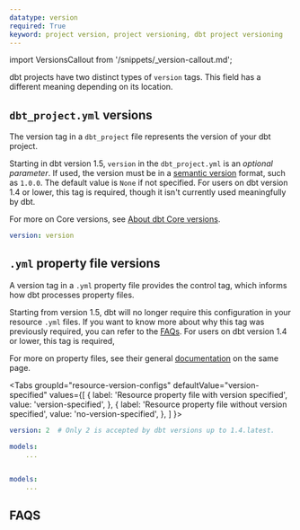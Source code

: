 ```yaml
---
datatype: version
required: True
keyword: project version, project versioning, dbt project versioning
---
```


import VersionsCallout from '/snippets/_version-callout.md';

<VersionsCallout />


dbt projects have two distinct types of `version` tags. This field has a different meaning depending on its location.

## `dbt_project.yml` versions

The version tag in a `dbt_project` file represents the version of your dbt project. 

Starting in dbt version 1.5, `version` in the `dbt_project.yml` is an *optional parameter*. If used, the version must be in a [semantic version](https://semver.org/) format, such as `1.0.0`. The default value is `None` if not specified. For users on dbt version 1.4 or lower, this tag is required, though it isn't currently used meaningfully by dbt.

For more on Core versions, see [About dbt Core versions](/docs/dbt-versions/core).

<File name='dbt_project.yml'>

```yml
version: version
```

</File>

## `.yml` property file versions

A version tag in a `.yml` property file provides the control tag, which informs how dbt processes property files. 

Starting from version 1.5, dbt will no longer require this configuration in your resource `.yml` files.  If you want to know more about why this tag was previously required, you can refer to the [FAQs](#faqs). For users on dbt version 1.4 or lower, this tag is required,

For more on property files, see their general [documentation](/reference/configs-and-properties#where-can-i-define-properties) on the same page.

<Tabs
  groupId="resource-version-configs"
  defaultValue="version-specified"
  values={[
    { label: 'Resource property file with version specified', value: 'version-specified', },
    { label: 'Resource property file without version specified', value: 'no-version-specified', },
  ]
}>
<TabItem value="version-specified">

<File name='<any valid filename>.yml'>

```yml
version: 2  # Only 2 is accepted by dbt versions up to 1.4.latest.

models: 
    ...
```

</File>

</TabItem>

<TabItem value="no-version-specified">

<File name='<any valid filename>.yml'>

```yml

models: 
    ...
```

</File>

</TabItem>

</Tabs>

## FAQS

<FAQ path="Project/why-version-2" />
